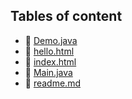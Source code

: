 ## Tables of content
- 🤣 [Demo.java](./Demo.java)
- 🤣 [hello.html](./hello.html)
- 🤣 [index.html](./index.html)
- 🤣 [Main.java](./Main.java)
- 🤣 [readme.md](./readme.md)
